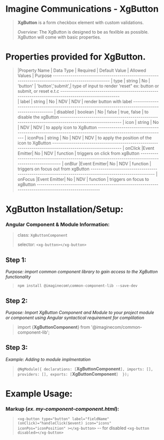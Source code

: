 # Imagine Communications - XgButton

>   **XgButton** is a form checkbox element with custom validations.
>   
>   *Overview:*  The XgButton is designed to be as fexlible as possible. XgButton will come with basic properties.

# Properties provided for XgButton.
>   |Property Name  | Data Type | Required  | Default Value    | Allowed Values   |    Purpose                     -----------------------------------------------------------------------------------------------------
    | type          | string    | No        | 'button'         | 'button','submit',|  type of input to render
                                                                 'reset"             ex: button or submit,                                                 or reset e.t.c
    ------------------------------------------------------------------------------------------------------   
    | label        | string     | No        | NDV              | NDV               | render button with label
    -------------------------------------------------------------------------------------------------------
    | disabled      | boolean   | No        | false            | true, false     | to disable the xgButton
     -------------------------------------------------------------------------------------------------------
    | icon          | string    | No        | NDV              | NDV            | to apply icon to XgButton
     ----------------------------------------------------------------------------------------------------------
    | iconPos       | string    | No        | NDV              | NDV            | to apply the position of the
                                                                                  icon to XgButton
    -----------------------------------------------------------------------------------------------------------
    | onClick       |Event Emitter| No      | NDV              | function       | triggers on click  from
                                                                                   xgButton
    -------------------------------------------------------------------------------------------------------
    | onBlur        |Event Emitter| No      | NDV              | function       | triggers on focus out from
                                                                                  xgButton
    --------------------------------------------------------------------------------------------------------
    | onFocus       |Event Emitter| No      | NDV              | function       | triggers on focus to                                                                                                             xgButton
    --------------------------------------------------------------------------------------------------------

# XgButton Installation/Setup:

### Angular Component & Module Information:

> 
>   class:    `XgButtonComponent`
> 
>   selector:   `<xg-button></xg-button>`

## Step 1: 
*Purpose: import common component library to gain access to the XgButton functionality*

>   `npm install @imaginecom\common-component-lib --save-dev`
> 

## Step 2: 
*Purpose:  Import XgButton Component and Module to your project module or component using Angular syntactical requirement for complilation*

> import {**XgButtonComponent**} from '@imaginecom/common-component-lib';


## Step 3:
*Example: Adding to module implmentation*
>   `@NgModule({
>       declarations: [`**XgButtonComponent**`],
>       imports: [],
>       providers: [],
>       exports: [`**XgButtonComponent**`] 
> });`

# Example Usage: 
    
### Markup (*ex. my-component-component.html*):
> `<xg-button type="button" label="fieldName" (onClick)="handleClick($event) icon="icons" iconPos="iconPosition" ></xg-button>`
-- for disabled
>   `<xg-button disabled></xg-button>`